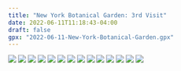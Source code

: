 ```yaml
---
title: "New York Botanical Garden: 3rd Visit"
date: 2022-06-11T11:18:43-04:00
draft: false
gpx: "2022-06-11-New-York-Botanical-Garden.gpx"
---
```


![](/files/images/tracks/2022-06-11/PXL_20220611_152740123.MP.jpg)
![](/files/images/tracks/2022-06-11/PXL_20220611_153032574.jpg)
![](/files/images/tracks/2022-06-11/PXL_20220611_153214533.jpg)
![](/files/images/tracks/2022-06-11/PXL_20220611_153321755.MP.jpg)
![](/files/images/tracks/2022-06-11/PXL_20220611_154129931.jpg)
![](/files/images/tracks/2022-06-11/PXL_20220611_154457453.jpg)
![](/files/images/tracks/2022-06-11/PXL_20220611_155243636.jpg)
![](/files/images/tracks/2022-06-11/PXL_20220611_155253642.jpg)
![](/files/images/tracks/2022-06-11/PXL_20220611_155329984.jpg)
![](/files/images/tracks/2022-06-11/PXL_20220611_155344685.jpg)
![](/files/images/tracks/2022-06-11/PXL_20220611_155409613.PORTRAIT.jpg)
![](/files/images/tracks/2022-06-11/PXL_20220611_155443341.jpg)
![](/files/images/tracks/2022-06-11/PXL_20220611_155538561.jpg)
![](/files/images/tracks/2022-06-11/PXL_20220611_160145013.jpg)
